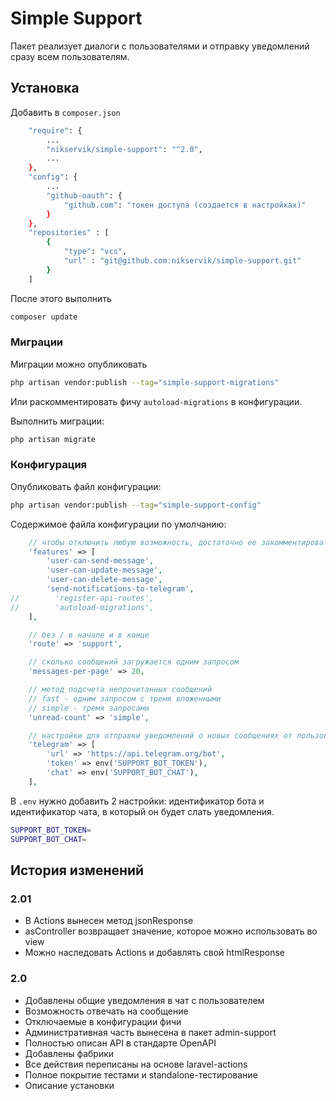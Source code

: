 # Simple Support

Пакет реализует диалоги с пользователями и отправку уведомлений сразу всем пользователям.

## Установка

Добавить в `composer.json`
```bash
    "require": {
        ...
        "nikservik/simple-support": "^2.0",
        ...
    },
    "config": {
        ...
        "github-oauth": {
            "github.com": "токен доступа (создается в настройках)"
        }
    },
    "repositories" : [
        {
            "type": "vcs",
            "url" : "git@github.com:nikservik/simple-support.git"
        }
    ]
```
После этого выполнить 
```bash
composer update
```
### Миграции

Миграции можно опубликовать 
```bash
php artisan vendor:publish --tag="simple-support-migrations"
```
Или раскомментировать фичу `autoload-migrations` в конфигурации. 

Выполнить миграции:
```bash
php artisan migrate
```

### Конфигурация

Опубликовать файл конфигурации:
```bash
php artisan vendor:publish --tag="simple-support-config"
```

Содержимое файла конфигурации по умолчанию:
```php
    // чтобы отключить любую возможность, достаточно ее закомментировать
    'features' => [
        'user-can-send-message',
        'user-can-update-message',
        'user-can-delete-message',
        'send-notifications-to-telegram',
//        'register-api-routes',
//        'autoload-migrations',
    ],

    // без / в начале и в конце
    'route' => 'support',

    // сколько сообщений загружается одним запросом
    'messages-per-page' => 20,

    // метод подсчета непрочитанных сообщений
    // fast - одним запросом с тремя вложенными
    // simple - тремя запросами
    'unread-count' => 'simple',

    // настройки для отправки уведомлений о новых сообщениях от пользователей
    'telegram' => [
        'url' => 'https://api.telegram.org/bot',
        'token' => env('SUPPORT_BOT_TOKEN'),
        'chat' => env('SUPPORT_BOT_CHAT'),
    ],
```

В `.env` нужно добавить 2 настройки: 
идентификатор бота и идентификатор чата, в который он будет слать уведомления.
```bash
SUPPORT_BOT_TOKEN=
SUPPORT_BOT_CHAT=
```

## История изменений
### 2.01
- В Actions вынесен метод jsonResponse
- asController возвращает значение, которое можно использовать во view
- Можно наследовать Actions и добавлять свой htmlResponse

### 2.0
- Добавлены общие уведомления в чат с пользователем
- Возможность отвечать на сообщение
- Отключаемые в конфигурации фичи
- Административная часть вынесена в пакет admin-support
- Полностью описан API в стандарте OpenAPI
- Добавлены фабрики
- Все действия переписаны на основе laravel-actions
- Полное покрытие тестами и standalone-тестирование
- Описание установки


